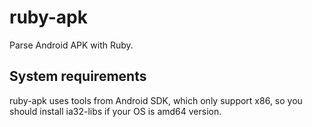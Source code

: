 ruby-apk
========

Parse Android APK with Ruby.

System requirements
-------------------

ruby-apk uses tools from Android SDK, which only support x86, so you should install ia32-libs if your OS is amd64 version.
